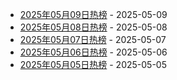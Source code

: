 * [2025年05月09日热榜](https://product-daily.haha.ai/posts/20250509) - 2025-05-09
* [2025年05月08日热榜](https://product-daily.haha.ai/posts/20250508) - 2025-05-08
* [2025年05月07日热榜](https://product-daily.haha.ai/posts/20250507) - 2025-05-07
* [2025年05月06日热榜](https://product-daily.haha.ai/posts/20250506) - 2025-05-06
* [2025年05月05日热榜](https://product-daily.haha.ai/posts/20250505) - 2025-05-05
